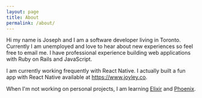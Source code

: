 ```yaml
---
layout: page
title: About
permalink: /about/
---
```


Hi my name is Joseph and I am a software developer living in Toronto.
Currently I am unemployed and love to hear about new experiences so feel free to email me.
I have professional experience building web applications with Ruby on Rails and JavaScript.


I am currently working frequently with React Native. I actually built a fun app with React Native
available at https://www.joyley.co.

When I'm not working on personal projects, I am learning [Elixir](http://elixir-lang.org/) and [Phoenix](http://www.phoenixframework.org/).
